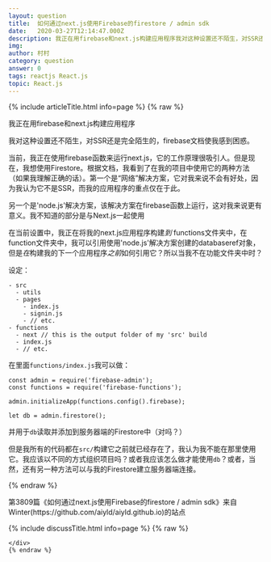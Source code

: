 ```yaml
---
layout: question
title:  如何通过next.js使用Firebase的firestore / admin sdk
date:   2020-03-27T12:14:47.000Z
description: 我正在用firebase和next.js构建应用程序我对这种设置还不陌生，对SSR还是完全陌生的，firebase文档使我感到困惑。 当前，我正在...
img: 
author: 村村
category: question
answer: 0
tags: reactjs React.js
topic: React.js
---
```

<div class="article-root">
  <div class="article">
    {% include articleTitle.html info=page %}
    {% raw %}
    <div class="article-content"><p><font style="vertical-align: inherit;"><font style="vertical-align: inherit;">我正在用firebase和next.js构建应用程序</font></font></p>

<p><font style="vertical-align: inherit;"><font style="vertical-align: inherit;">我对这种设置还不陌生，对SSR还是完全陌生的，firebase文档使我感到困惑。 </font></font></p>

<p><font style="vertical-align: inherit;"><font style="vertical-align: inherit;">当前，我正在使用firebase函数来运行next.js，它的工作原理很吸引人。</font><font style="vertical-align: inherit;">但是现在，我想使用Firestore。</font><font style="vertical-align: inherit;">根据文档，我看到了在我的项目中使用它的两种方法（如果我理解正确的话）。</font><font style="vertical-align: inherit;">第一个是“网络”解决方案，它对我来说不会有好处，因为我认为它不是SSR，而我的应用程序的重点仅在于此。</font></font></p>

<p><font style="vertical-align: inherit;"><font style="vertical-align: inherit;">另一个是'node.js'解决方案，该解决方案在firebase函数上运行，这对我来说更有意义。</font><font style="vertical-align: inherit;">我不知道的部分是与Next.js一起使用</font></font></p>

<p><font style="vertical-align: inherit;"><font style="vertical-align: inherit;">在当前设置中，我正在将我的next.js应用程序构建</font></font><em><font style="vertical-align: inherit;"><font style="vertical-align: inherit;">到</font></font></em><font style="vertical-align: inherit;"><font style="vertical-align: inherit;"> functions文件夹中，在function文件夹中，我可以引用使用'node.js'解决方案创建的databaseref对象，但是</font></font><em><font style="vertical-align: inherit;"><font style="vertical-align: inherit;">在</font></font></em><font style="vertical-align: inherit;"><font style="vertical-align: inherit;">构建我的下一个应用程序</font><em><font style="vertical-align: inherit;">之前</font></em><font style="vertical-align: inherit;">如何引用它</font><font style="vertical-align: inherit;">？</font><font style="vertical-align: inherit;">所以当我不在功能文件夹中时？</font></font></p>

<p><font style="vertical-align: inherit;"><font style="vertical-align: inherit;">设定：</font></font></p>

<pre><code>- src<font></font>
  - utils<font></font>
  - pages<font></font>
    - index.js<font></font>
    - signin.js<font></font>
    - // etc.<font></font>
- functions <font></font>
  - next // this is the output folder of my 'src' build<font></font>
  - index.js <font></font>
  - // etc.<font></font>
</code></pre>

<p><font style="vertical-align: inherit;"><font style="vertical-align: inherit;">在里面</font></font><code>functions/index.js</code><font style="vertical-align: inherit;"><font style="vertical-align: inherit;">我可以做：</font></font></p>

<pre class="lang-js prettyprint-override"><code>const admin = require('firebase-admin');<font></font>
const functions = require('firebase-functions');<font></font>
<font></font>
admin.initializeApp(functions.config().firebase);<font></font>
<font></font>
let db = admin.firestore();<font></font>
</code></pre>

<p><font style="vertical-align: inherit;"><font style="vertical-align: inherit;">并用于</font></font><code>db</code><font style="vertical-align: inherit;"><font style="vertical-align: inherit;">读取并添加到服务器端的Firestore中（对吗？）</font></font></p>

<p><font style="vertical-align: inherit;"><font style="vertical-align: inherit;">但是我所有的代码都在</font></font><code>src/</code><font style="vertical-align: inherit;"><font style="vertical-align: inherit;">构建它之前就已经存在了，我认为我不能在那里使用它。</font><font style="vertical-align: inherit;">我应该以不同的方式组织项目吗？</font><font style="vertical-align: inherit;">或者我应该怎么做才能使用</font></font><code>db</code><font style="vertical-align: inherit;"><font style="vertical-align: inherit;">？</font><font style="vertical-align: inherit;">或者，当然，还有另一种方法可以与我的Firestore建立服务器端连接。</font></font></p></div>
    {% endraw %}
  </div>
  <p class="winter_mark">第3809篇《如何通过next.js使用Firebase的firestore / admin sdk》来自Winter(https://github.com/aiyld/aiyld.github.io)的站点</p>
  <div class="discuss-wrapper">
    {% include discussTitle.html info=page %}
    {% raw %}
    <div class="discuss-list">
    
    </div>
    {% endraw %}
  </div>
<div>
